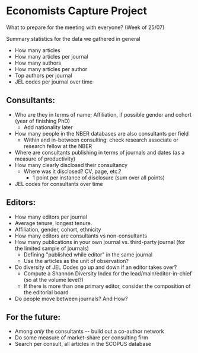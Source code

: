 # Economists Capture Project
What to prepare for the meeting with everyone? (Week of 25/07)

Summary statistics for the data we gathered in general
-	How many articles 
-	How many articles per journal
-	How many authors
-	How many articles per author
-	Top authors per journal
-	JEL codes per journal over time

## Consultants:
-	Who are they in terms of name; Affiliation, if possible gender and cohort (year of finishing PhD)
    - Add nationality later
-	How many people in the NBER databases are also consultants per field
    -	Within and in-between consulting: check research associate or research fellow at the NBER
-	Where are consultants publishing in terms of journals and dates (as a measure of productivity)
-	How many clearly disclosed their consultancy
    -	Where was it disclosed? CV, page, etc.?
        - 1 point per instance of disclosure (sum over all points)
-	JEL codes for consultants over time


## Editors:
-	How many editors per journal
-	Average tenure, longest tenure.
-	Affiliation, gender, cohort, ethnicity
-	How many editors are consultants vs non-consultants
-	How many publications in your own journal vs. third-party journal (for the limited sample of journals)
    - Defining "published while editor" in the same journal
    - Use the articles as the unit of observation?
-	Do diversity of JEL Codes go up and down if an editor takes over?
    - Compute a Shannon Diversity Index for the lead/main/editor-in-chief (so at the volume level?)
    - If there is more than one primary editor, consider the composition of the editorial board
-	Do people move between journals? And How?



## For the future:
- Among *only* the consultants -- build out a co-author network
- Do some measure of market-share per consulting firm
- Search per consult, all articles in the SCOPUS database


